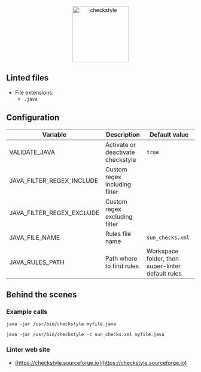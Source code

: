<!-- markdownlint-disable MD033 MD041 -->
<!-- Generated by .automation/build.py, please do not update manually -->

<div align="center">
  <a href="https://checkstyle.sourceforge.io" target="blank" title="Visit linter Web Site">
    <img src="https://checkstyle.sourceforge.io/images/header-checkstyle-logo.png" alt="checkstyle" height="150px">
  </a>
</div>


## Linted files

- File extensions:
  - `.java`

## Configuration

| Variable | Description | Default value |
| ----------------- | -------------- | -------------- |
| VALIDATE_JAVA | Activate or deactivate checkstyle | `true` |
| JAVA_FILTER_REGEX_INCLUDE | Custom regex including filter |  |
| JAVA_FILTER_REGEX_EXCLUDE | Custom regex excluding filter |  |
| JAVA_FILE_NAME | Rules file name | `sun_checks.xml` |
| JAVA_RULES_PATH | Path where to find rules | Workspace folder, then super-linter default rules |

## Behind the scenes

### Example calls

```shell
java -jar /usr/bin/checkstyle myfile.java
```

```shell
java -jar /usr/bin/checkstyle -c sun_checks.xml myfile.java
```

### Linter web site
- [https://checkstyle.sourceforge.io](https://checkstyle.sourceforge.io)

